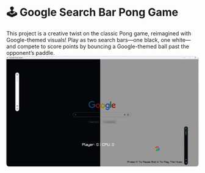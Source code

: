 # 🕹️ Google Search Bar Pong Game

This project is a creative twist on the classic Pong game, reimagined with Google-themed visuals! Play as two search bars—one black, one white—and compete to score points by bouncing a Google-themed ball past the opponent’s paddle.
![imgC](assests/image.png)
